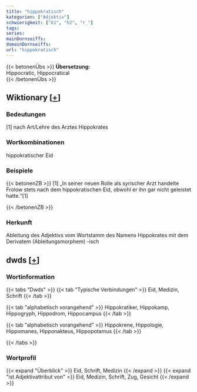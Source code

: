 ```yaml
---
title: "hippokratisch"
kategorien: ["Adjektiv"]
schwierigkeit: ["k1", "h2", "r_"]
tags:
series:
mainDornseiffs:
domainDornseiffs:
url: "hippokratisch"
---
```


{{< betonenÜbs >}}
**Übersetzung:**  
Hippocratic, Hippocratical  
{{< /betonenÜbs >}}

## Wiktionary [[+](https://de.wiktionary.org/wiki/hippokratisch)]

### Bedeutungen
[1] nach Art/Lehre des Arztes Hippokrates  

### Wortkombinationen
hippokratischer Eid  

### Beispiele
{{< betonenZB >}}
[1] „In seiner neuen Rolle als syrischer Arzt handelte Frolow stets nach dem hippokratischen Eid, obwohl er ihn gar nicht geleistet hatte.“[1]  

{{< /betonenZB >}}
### Herkunft
Ableitung des Adjektivs vom Wortstamm des Namens Hippokrates mit dem Derivatem (Ableitungsmorphem) -isch  



## dwds [[+](https://www.dwds.de/wb/hippokratisch)]

### Wortinformation
{{< tabs "Dwds" >}}
{{< tab "Typische Verbindungen" >}}
Eid, Medizin, Schrift
{{< /tab >}}

{{< tab "alphabetisch vorangehend" >}}
Hippokratiker, Hippokamp, Hippogryph, Hippodrom, Hippocampus
{{< /tab >}}

{{< tab "alphabetisch vorangehend" >}}
Hippokrene, Hippologie, Hippomanes, Hipponakteus, Hippopotamus
{{< /tab >}}

{{< /tabs >}}

### Wortprofil
{{< expand "Überblick" >}} Eid, Schrift, Medizin {{< /expand >}}
{{< expand "ist Adjektivattribut von" >}} Eid, Medizin, Schrift, Zug, Gesicht {{< /expand >}}

